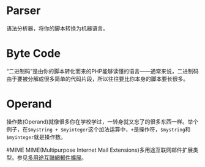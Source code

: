 # Parser
语法分析器，将你的脚本转换为机器语言。

# Byte Code
“二进制码”是由你的脚本转化而来的PHP能够读懂的语言——通常来说，二进制码由于要被分解成很多简单的代码片段，所以往往要比你本身的脚本要长很多。

# Operand
操作数(Operand)就像很多你在学校学过，一转身就又忘了的很多东西一样。举个例子，在`$mystring + $myinteger`这个加法运算中，`+`是操作符，`$mystring`和`$myinteger`就是操作数。

#MIME
MIME(Multipurpose Internet Mail Extensions)多用途互联网邮件扩展类型。参见[多用途互聯網郵件擴展](http://zh.wikipedia.org/wiki/%E5%A4%9A%E7%94%A8%E9%80%94%E4%BA%92%E8%81%AF%E7%B6%B2%E9%83%B5%E4%BB%B6%E6%93%B4%E5%B1%95)。
